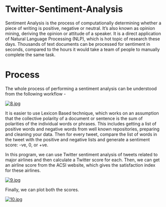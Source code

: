 # Twitter-Sentiment-Analysis
Sentiment Analysis is the process of computationally determining whether a piece of writing is positive, negative or neutral. It’s also known as opinion mining, deriving the opinion or attitude of a speaker. It is a direct application of Natural Language Processing (NLP), which is hot topic of research these days.  Thousands of text documents can be processed for sentiment in seconds, compared to the hours it would take a team of people to manually complete the same task.

# Process
The whole process of performing a sentiment analysis can be understood from the following workflow - 

[![8.jpg](https://i.postimg.cc/wv9hqNTR/8.jpg)](https://postimg.cc/rdYdgK4q)

It is easier to use Lexicon Based technique, which works on an assumption that the collective polarity of a document or sentence is the sum of polarities of the individual words or phrases. This includes getting a list of positive words and negative words from well known repositories, preparing and cleaning your data. Then for every tweet, compare the list of words in the tweet with the positive and negative lists and generate a sentiment score: -ve, 0, or +ve.

In this program, we can use Twitter sentiment analysis of tweets related to major airlines and then calculate a Twitter score for each. Then, we can get an airline score from the ACSI website, which gives the satisfaction index for these airlines. 

[![9.jpg](https://i.postimg.cc/SR6jtSML/9.jpg)](https://postimg.cc/JHh1sWKt)

Finally, we can plot both  the scores. 

[![10.jpg](https://i.postimg.cc/VsnSNRVS/10.jpg)](https://postimg.cc/mhZZXQRR)

